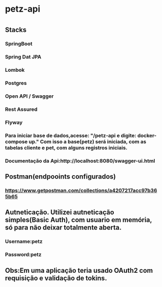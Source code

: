 # petz-api
#
## Stacks
### SpringBoot
### Spring Dat JPA
### Lombok
### Postgres
### Open API / Swagger
### Rest Assured
### Flyway

### Para iniciar base de dados,acesse: "/petz-api e digite: docker-compose up." Com isso a base(petz) será iniciada, com as tabelas cliente e pet, com alguns registros iniciais.

### Documentação da Api:http://localhost:8080/swagger-ui.html

## Postman(endpooints configurados)
### https://www.getpostman.com/collections/a4207217acc97b365b65

## Autneticação. Utilizei autneticação simples(Basic Auth), com usuario em memória, só para não deixar totalmente aberta.
### Username:petz
### Password:petz

## Obs:Em uma aplicação teria usado OAuth2 com requisição e validação de tokins.
